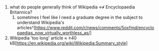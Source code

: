 1. what do people generally think of Wikipedia ↮ Encyclopaedia Britannica?
	1. sometimes I feel like I need a graduate degree in the subject to understand Wikipedia's articles^[https://www.reddit.com/r/news/comments/5oxfmd/encyclopaedias_now_virtually_worthless_as/]
2. Wikipedia 'too long' article ≈ ≥40 kB[https://en.wikipedia.org/wiki/Wikipedia:Summary_style]